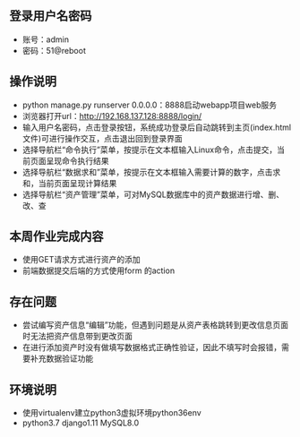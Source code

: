 ## 登录用户名密码
 - 账号：admin
 - 密码：51@reboot
 
## 操作说明
 - python manage.py runserver 0.0.0.0：8888启动webapp项目web服务
 - 浏览器打开url：http://192.168.137.128:8888/login/
 - 输入用户名密码，点击登录按钮，系统成功登录后自动跳转到主页(index.html文件)可进行操作交互，点击退出回到登录界面
 - 选择导航栏“命令执行”菜单，按提示在文本框输入Linux命令，点击提交，当前页面呈现命令执行结果
 - 选择导航栏“数据求和”菜单，按提示在文本框输入需要计算的数字，点击求和，当前页面呈现计算结果
 - 选择导航栏“资产管理”菜单，可对MySQL数据库中的资产数据进行增、删、改、查
 
## 本周作业完成内容
 - 使用GET请求方式进行资产的添加
 - 前端数据提交后端的方式使用form 的action
 
## 存在问题 
 - 尝试编写资产信息“编辑”功能，但遇到问题是从资产表格跳转到更改信息页面时无法把资产信息带到更改页面
 - 在进行添加资产时没有做填写数据格式正确性验证，因此不填写时会报错，需要补充数据验证功能
 
## 环境说明
 - 使用virtualenv建立python3虚拟环境python36env
 - python3.7 django1.11 MySQL8.0

